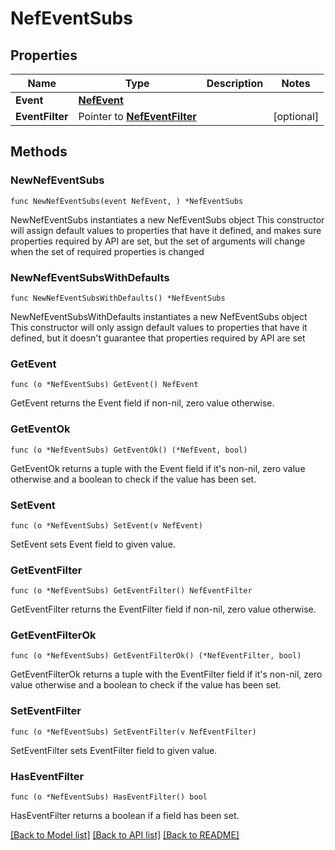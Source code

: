 # NefEventSubs

## Properties

Name | Type | Description | Notes
------------ | ------------- | ------------- | -------------
**Event** | [**NefEvent**](NefEvent.md) |  | 
**EventFilter** | Pointer to [**NefEventFilter**](NefEventFilter.md) |  | [optional] 

## Methods

### NewNefEventSubs

`func NewNefEventSubs(event NefEvent, ) *NefEventSubs`

NewNefEventSubs instantiates a new NefEventSubs object
This constructor will assign default values to properties that have it defined,
and makes sure properties required by API are set, but the set of arguments
will change when the set of required properties is changed

### NewNefEventSubsWithDefaults

`func NewNefEventSubsWithDefaults() *NefEventSubs`

NewNefEventSubsWithDefaults instantiates a new NefEventSubs object
This constructor will only assign default values to properties that have it defined,
but it doesn't guarantee that properties required by API are set

### GetEvent

`func (o *NefEventSubs) GetEvent() NefEvent`

GetEvent returns the Event field if non-nil, zero value otherwise.

### GetEventOk

`func (o *NefEventSubs) GetEventOk() (*NefEvent, bool)`

GetEventOk returns a tuple with the Event field if it's non-nil, zero value otherwise
and a boolean to check if the value has been set.

### SetEvent

`func (o *NefEventSubs) SetEvent(v NefEvent)`

SetEvent sets Event field to given value.


### GetEventFilter

`func (o *NefEventSubs) GetEventFilter() NefEventFilter`

GetEventFilter returns the EventFilter field if non-nil, zero value otherwise.

### GetEventFilterOk

`func (o *NefEventSubs) GetEventFilterOk() (*NefEventFilter, bool)`

GetEventFilterOk returns a tuple with the EventFilter field if it's non-nil, zero value otherwise
and a boolean to check if the value has been set.

### SetEventFilter

`func (o *NefEventSubs) SetEventFilter(v NefEventFilter)`

SetEventFilter sets EventFilter field to given value.

### HasEventFilter

`func (o *NefEventSubs) HasEventFilter() bool`

HasEventFilter returns a boolean if a field has been set.


[[Back to Model list]](../README.md#documentation-for-models) [[Back to API list]](../README.md#documentation-for-api-endpoints) [[Back to README]](../README.md)


